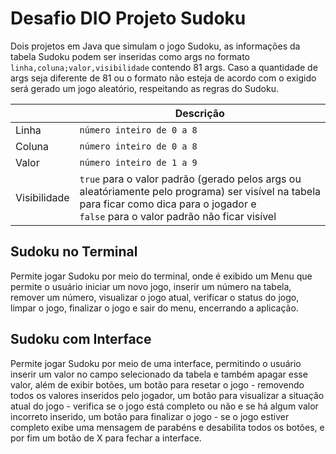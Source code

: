 # Desafio DIO Projeto Sudoku

Dois projetos em Java que simulam o jogo Sudoku, as informações da tabela Sudoku podem ser inseridas como 
args no formato `linha,coluna;valor,visibilidade` contendo 81 args. Caso a quantidade de args seja diferente 
de 81 ou o formato não esteja de acordo com o exigido será gerado um jogo aleatório, respeitando as regras do Sudoku.

|  | Descrição |
|---|---|
| Linha | `número inteiro de 0 a 8` |
| Coluna | `número inteiro de 0 a 8` |
| Valor | `número inteiro de 1 a 9` |
| Visibilidade | `true` para o valor padrão (gerado pelos args ou aleatóriamente pelo programa) ser visível na tabela <br>para ficar como dica para o jogador e <br> `false` para o valor padrão não ficar visível|

## Sudoku no Terminal
Permite jogar Sudoku por meio do terminal, onde é exibido um Menu que permite o usuário iniciar um novo jogo, 
inserir um número na tabela, remover um número, visualizar o jogo atual, verificar o status do jogo, limpar o 
jogo, finalizar o jogo e sair do menu, encerrando a aplicação.


## Sudoku com Interface
Permite jogar Sudoku por meio de uma interface, permitindo o usuário inserir um valor no campo selecionado da 
tabela e também apagar esse valor, além de exibir botões, um botão para resetar o jogo - removendo todos os valores inseridos 
pelo jogador, um botão para visualizar a situação atual do jogo - verifica se o jogo está completo ou não e se há algum valor 
incorreto inserido, um botão para finalizar o jogo - se o jogo estiver completo exibe uma mensagem de parabéns e desabilita 
todos os botões, e por fim um botão de X para fechar a interface.
